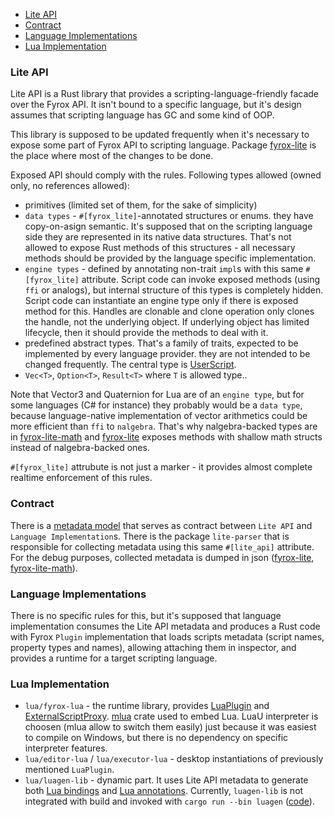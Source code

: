 
- [Lite API](#lite-api)
- [Contract](#contract)
- [Language Implementations](#language-implementations)
- [Lua Implementation](#lua-implementation)

### Lite API
Lite API is a Rust library that provides a scripting-language-friendly facade over the Fyrox API. It isn't bound to a specific language, but it's design assumes that scripting language has GC and some kind of OOP.

This library is supposed to be updated frequently when it's necessary to expose some part of Fyrox API to scripting language. Package [fyrox-lite](fyrox-lite) is the place where most of the changes to be done.

Exposed API should comply with the rules. Following types allowed (owned only, no references allowed):
* primitives (limited set of them, for the sake of simplicity)
* `data types` - `#[fyrox_lite]`-annotated structures or enums. they have copy-on-asign semantic. It's supposed that on the scripting language side they are represented in its native data structures. That's not allowed to expose Rust methods of this structures - all necessary methods should be provided by the language specific implementation.
* `engine types` - defined by annotating non-trait `impl`s with this same `#[fyrox_lite]` attribute. Script code can invoke exposed methods (using `ffi` or analogs), but internal structure of this types is completely hidden. Script code can instantiate an engine type only if there is exposed method for this. Handles are clonable and clone operation only clones the handle, not the underlying object. If underlying object has limited lifecycle, then it should provide the methods to deal with it.
* predefined abstract types. That's a family of traits, expected to be implemented by every language provider. they are not intended to be changed frequently. The central type is [UserScript](fyrox-lite/src/spi.rs).
* `Vec<T>`, `Option<T>`, `Result<T>` where `T` is allowed type..

Note that Vector3 and Quaternion for Lua are of an `engine type`, but for some languages (C# for instance) they probably would be a `data type`, because language-native implementation of vector arithmetics could be more efficient than `ffi` to `nalgebra`. That's why nalgebra-backed types are in [fyrox-lite-math](fyrox-lite-math) and [fyrox-lite](fyrox-lite) exposes methods with shallow math structs instead of nalgebra-backed ones.

`#[fyrox_lite]` attrubute is not just a marker - it provides almost complete realtime enforcement of this rules.

### Contract
There is a [metadata model](lite-model/src/lib.rs) that serves as contract between `Lite API` and `Language Implementation`s. There is the package `lite-parser` that is responsible for collecting metadata using this same `#[lite_api]` attribute. For the debug purposes, collected metadata is dumped in json ([fyrox-lite](fyrox-lite/src/domain.json), [fyrox-lite-math](fyrox-lite-math/src/domain.json)).

### Language Implementations
There is no specific rules for this, but it's supposed that language implementation consumes the Lite API metadata and produces a Rust code with Fyrox `Plugin` implementation that loads scripts metadata (script names, property types and names), allowing attaching them in inspector, and provides a runtime for a target scripting language.

### Lua Implementation
* `lua/fyrox-lua` - the runtime library, provides [LuaPlugin](lua/fyrox-lua/src/fyrox_lua_plugin.rs) and [ExternalScriptProxy](lua/fyrox-lua/src/external_script_proxy.rs). [mlua](https://github.com/mlua-rs/mlua) crate used to embed Lua. LuaU interpreter is choosen (mlua allow to switch them easily) just because it was easiest to compile on Windows, but there is no dependency on specific interpreter features.
* `lua/editor-lua` / `lua/executor-lua` - desktop instantiations of previously mentioned `LuaPlugin`.
* `lua/luagen-lib` - dynamic part. It uses Lite API metadata to generate both [Lua bindings](lua/fyrox-lua/src/generated) and [Lua annotations](lua/annotations). Currently, `luagen-lib` is not integrated with build and invoked with `cargo run --bin luagen` ([code](tools/src/bin/luagen.rs)).